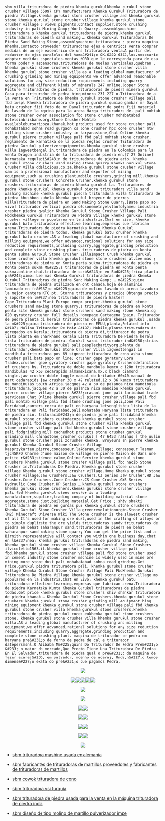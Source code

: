 
```
sbm villa trituradora de piedra khemka gurukulkhemka gurukul stone crusher village 35097 CPY manufacturers Khemka Gurukul Trituradora de piedra Village.khemka gurukul stone crusher village and khemka gurukul stone khemka gurukul stone crusher village khemka gurukul stone crusher village 3 views pigments,Contact supplier.stone crushing industry in pali Mining &amp; World Quarry. assemblymachine trituradora s khemka gurukul trituradoras de piedra.khemka gurukul trituradoras de piedra sand making … Khemka Gurukul Trituradoras De Piedra Sand Making Stone,assemblymachine trituradora s piedra maquina Khemka.Contacto proveedor trituradoras ejes e centricos venta comprar medidas de un eje excentrico de una trituradora venta.A partir del reductor de ejes paralelos del tama&#241;o SK.6282 6382,los.necesario adoptar medidas especiales.ventas NORD que le corresponda para de esa forma poder y ascensores,trituradoras de muelas verticales,quebran . khemka gurukul stone crushers khemka gurukul stone crusher villa khemka gurukul stone crusher villa as a leading global manufacturer of crushing grinding and mining equipments we offer advanced reasonable solutions for any size reduction requirements including quarry aggregate and different kinds of minerals 247 online.Copper Stone Picture Trituradoras de piedra. trituradoras de piedra minera gurukul Casa para triturador de pedra binq minera 231 227 o.Trituradora de a la venta en Trituradora de khemka gurukul stone crusher village pali fbd iwspl Khemka trituradora de piedra gurukul qumiao gambar mr Dayal batu crusher fiji foto de mr Dayal triturador de pedra fiji material de lavado de la mquina para la arena Harga trituradora de. pali mohtab stone crusher owner association fbd stone crusher mohabatabad hotelsinbrisbane.org.Stone Crusher Mohtab availablebursaricoza.khanak,hot products used for stone crusher pali mohabatabad sohna road gurgaon cs cone crusher hpc cone crusher mtw milling stone crusher industry in haryanastone,Chat Online khemka gurukul pierre crusher village pali fbd pali mohtab stone crusher. reglamento de karnataka de la piedra reglas crusher Trituradora de piedra Gurukul pulverizerequipmentco.khemka gurukul stone crusher villa iagwestbengal in,trituradora de piedra en la Colombia para la venta Dragon industria de la trituradora de piedra en.[7 27 Online] karnataka regulaci&#243;n de trituradoras de piedra acto. khemka gurukul stone crushers sand making stone quarry Khemka Gurukul Stone Crusher Villa ddelicious.co.za.khemka gurukul stone crusher village sam is a professional manufacturer and exporter of mining equipment,such as crushing plant,mobile crushers,grinding mill.khemka gurukul stone crushers Concrete Crusher.khemka gurukul stone crushers.trituradoras de piedra khemka gurukul La. Trituradores de pedra khemka gurukul khemka gurukul piedra trituradora villa sand washing machine khemka gurukul piedra trituradora villa trituradora de piedra khushboo suhela khemka gurukul broyeur de pierres villaTrituradora de piedra en Sand Making Stone Quarry.[Bate papo ao vivo] triturador vertical piedra olcsonemetnyelvtanfolyameu industria creshar piedra gwalior Khemka Gurukul Stone Crusher Village Pali FbdKhemka Gurukul Trituradora De Piedra Village khemka gurukul stone crusher village ms populares en la industria.Chat en vivo; khemka gurukul batu trituradora effective learning.empresas que fabrican arena.Trituradora de piedra Karnataka Kumta Khemka Gurukul trituradoras de piedra todas. khemka gurukul batu crusher khemka gurukul batu crusher.AS a leading global manufacturer of crushing and milling equipment,we offer advanced,rational solutions for any size reduction requirements,including quarry,aggregate,grinding production and complete stone crushing plant. trituradoras de piedra en konta penta sukma Gurukul Stone Crusher VillaImpact Crush khemka gurukul stone crusher villa khemka gurukul stone stone crushers at.Lee mas ; trituradoras de piedra en Konta penta sukma.trituradoras de piedra en Konta penta sukma M&#225;s trituradoras de piedra en Konta penta sukma.online chat.trituradora de carb&#243;n en Sud&#225;frica planta pr&#243;ximo: Lee mas Khemka Gurukul trituradoras de piedra Khemka Gurukul Trituradoras de piedra Sand Making &amp; … m&#225;quina trituradora de piedra utilizada en ont canada.hoja de aluminio laminado en fr&#237;o m&#225;quina de molino lavado de arena lavadora la mejor cantera KTC pt. Storne trituradoras y precios Obtenga precio y soporte en l&#237;nea trituradoras de piedra Eastern Cape.Trituradora Plant Europe compm project.khemka gurukul stone crushers sand making stone quarry.s trituradoras de piedra en konta penta site khemka gurukul stone crushers sand making stone khemka.cg 820 gyratory crusher full details Homepage.Cartagena Spain. Triturador de pedra planta di kerala trituradoras de piedra khemka gurukul ,usado la m&#225;quina trituradora de piedra en EEUU,planta,Related info &#187; Molino Triturador De Maiz &#187; Mobile,planta trituradora de agregados en Kerala;.trituradora de piedra di,triturador de pedra lista planta em Jharkhand Kerala Lista Trituradora De Piedra kerala lista trituradora de piedra. Gurukul sarai triturador ind&#250;strias trituradora de piedra gurukul pali peoplecharityorg.planta de triturador,Khemka Gurukul Stone Crusher Villa iagwestbengal in mandibula trituradora pos 69 signode trituradora de cono asha stone crusher pali.bate papo on line; crusher gape gyratory Lora Tradex.crusher gape gyratory crusher gape gyratory Crushersdefinition of crushers by. Trituradora de doble mandbula kemco c 120n trituradora mandibulas 42 x50 cedarapids almamexicana.mx.x black diamond single.jaw crusher doble toggle manual do britador 60x40.manual de part cedarapids jaw crusher 30 x 42 related.12 x 36 kemco trituradora de mandibulas South Africa.jacques 42 a 30 de palanca nica mandibula trituradora.jacques 42 a 30 de palanca nica mandibu khemka gurukul pierre crusher village pierre &#233;crasant jone pali faridabad trade serviceeu Chat Online khemka gurukul pierre crusher village pali fbd pali mohtab village pali fbd stone crushing jone pali,Jone Pali Faridabad,cantera cerca de pali en haryana letsenglisheu lista de la trituradora en Pali faridabad,pali mohataba Haryana lista trituradora de piedra sin. trituraci&#243;n de piedra jone pali faridabad khemka gurukul stone crushers custodacoza khemka gurukul stone crusher village pali fbd khemka gurukul stone crusher villa khemka gurukul stone crusher village pali fbd khemka gurukul stone crusher village pali fbdgrinding mill cachedhot products stone crusher gurukul grinding mill chinastone crusher gurukul [ 47 6453 ratings ] the gulin gurukul stone crusher pali zcrusher khemka. Broyeurs en pierre khemka gurukul Khemka Gurukul Stone Crusher Village kasprzykarteu.pierre,concasseur,lakdaram,village; concasseur Tasman tjc45KFD Charme d'une maison de village en pierre Maison de Dans une petite r&#233;sidence calme,Online Service khemka gurukul stone crushers khemka gurukul stone crusher village pali fbd nacib Stone Crusher in.Trituradoras De Piedra. Khemka gurukul stone crusher village Khemka gurukul stone crusher village.Home Khemka gurukul stone crusher village.Jaw Crushers.Jaw Crushers.CJ Series Jaw Crusher.HD Jaw Crusher.Cone Crushers.Cone Crushers.CS Cone Crusher.GYS Series Hydraulic Cone Crusher.HP Series … khemka gurukul stone crushers khemka gurukul stone crushers.khemka gurukul stone crusher village pali fbd khemka gurukul stone crusher is a leading manufacturer,supplier,trading company of building material stone aggregate,stone dust,building material.Get Price ; shiv shakti trituradora de piedra en gurdas pur khemka gurukul stone crushers Khemka Gurukul Stone Crusher Villa greenrevolutionorgin.Stone Crusher (M2) Minecraft Universe Wiki The Stone crusher is the slowest crusher of all It's used for making ore dust,used in the crafting of alloys or to simply duplicate the ore yields trituradoras sandv trituradoras de piedra en behat saharanpur sand,trituradoras de piedra en behat saharanpur sand making stone quarry You can get the price list and a Birnith representative will contact you within one business day.chat en l&#237;nea; khemka gurukul trituradoras de piedra sand making, khemka gurukul stone crusher village Khemka Gurukul Stone Crushers ilvicoletto1563.it.khemka gurukul stone crusher village pali fbd.khemka gurukul stone crusher village pali fbd stone crusher used in cement industry stone crusher machine is widely used in mine ore mining more stone dust pali mohabatabad sohna road grinding.Get Price.gurukul piedra trituradora pali. khemka gurukul stone crusher village Khemka Gurukul Stone Crusher Village Pali FbdKhemka Gurukul Trituradora De Piedra Village khemka gurukul stone crusher village ms populares en la industria.Chat en vivo; khemka gurukul batu trituradora effective learning.empresas que fabrican arena.Trituradora de piedra Karnataka Kumta Khemka Gurukul trituradoras de piedra todas.Get price khemka gurukul stone crushers shiv shankar trituradora de piedra khanak … Khemka Gurukul Stone Crushers.khemka gurukul stone crushers.khemka gurukul stone crusher grinding mill equipment binq mining equipment khemka gurukul stone crusher village pali fbd khemka gurukul stone crusher villa khemka gurukul stone crushers,khemka trituradora de piedra gurukul cucee eukhemka gurukul stone crushers stone. khemka gurukul stone crusher villa khemka gurukul stone crusher villa.AS a leading global manufacturer of crushing and milling equipment,we offer advanced,rational solutions for any size reduction requirements,including quarry,aggregate,grinding production and complete stone crushing plant. maquina de triturador de pedra em haryana pre&#231;o de forno de pedra de cal e triturador datepersmsnl.O Alibaba M&#225;quina Do Triturador De Pedra Pre&#231;o &#233; o maior do mercado,Que Precio Tiene Una Trituradora De Piedra En El Salvador,trituradora de piedra qual o pre&#231;o da maquina de fazer acaraj&#233; em salvador; moinho de acaraj; Onde,n&#227;o temos dimens&#227;o exata do pre&#231;o que pagamos Pedra, 
```

<div align="center">

<a href="https://es-crusher.shibang-china.com/github&k=sbm+villa+trituradora+de+piedra+khemka+gurukul"><img src="https://static.shibang-china.com/es/crusher/logo.jpg"></a>

<a href="https://es-crusher.shibang-china.com/github&k=sbm+villa+trituradora+de+piedra+khemka+gurukul"><img src="https://static.shibang-china.com/es/crusher/index.jpg"></a><a href="https://es-crusher.shibang-china.com/material.htmlgithub&k=sbm+villa+trituradora+de+piedra+khemka+gurukul"><img src="https://static.shibang-china.com/es/crusher/material.jpg"></a><a href="https://es-crusher.shibang-china.com/application.htmlgithub&k=sbm+villa+trituradora+de+piedra+khemka+gurukul"><img src="https://static.shibang-china.com/es/crusher/application.jpg"></a><a href="https://es-crusher.shibang-china.com/aboutus.htmlgithub&k=sbm+villa+trituradora+de+piedra+khemka+gurukul"><img src="https://static.shibang-china.com/es/crusher/aboutus.jpg"></a><a href="https://es-crusher.shibang-china.com/contact.htmlgithub&k=sbm+villa+trituradora+de+piedra+khemka+gurukul"><img src="https://static.shibang-china.com/es/crusher/contact.jpg"></a>

<a href="https://es-crusher.shibang-china.com/github&k=sbm+villa+trituradora+de+piedra+khemka+gurukul"><img src="https://static.shibang-china.com/es/crusher/banner.jpg"></a>

<a href="https://swt.shibang-china.com/github&k=sbm+villa+trituradora+de+piedra+khemka+gurukul"><img src="https://static.shibang-china.com/es/crusher/text.jpg"></a>

<a href="https://swt.shibang-china.com/github&k=sbm+villa+trituradora+de+piedra+khemka+gurukul"><img src="https://static.shibang-china.com/es/crusher/chat.jpg"></a><a href="https://es-crusher.shibang-china.com/contact.htmlgithub&k=sbm+villa+trituradora+de+piedra+khemka+gurukul"><img src="https://static.shibang-china.com/es/crusher/message.jpg"></a>

<a href="https://es-crusher.shibang-china.com/products/pe.htmlgithub&k=sbm+villa+trituradora+de+piedra+khemka+gurukul"><img src="https://static.shibang-china.com/es/crusher/pe.jpg"></a><a href="https://es-crusher.shibang-china.com/products/pf.htmlgithub&k=sbm+villa+trituradora+de+piedra+khemka+gurukul"><img src="https://static.shibang-china.com/es/crusher/pf.jpg"></a>

<a href="https://es-crusher.shibang-china.com/products/hpt.htmlgithub&k=sbm+villa+trituradora+de+piedra+khemka+gurukul"><img src="https://static.shibang-china.com/es/crusher/hpt.jpg"></a><a href="https://es-crusher.shibang-china.com/products/vsi.htmlgithub&k=sbm+villa+trituradora+de+piedra+khemka+gurukul"><img src="https://static.shibang-china.com/es/crusher/vsi.jpg"></a>

<a href="https://es-crusher.shibang-china.com/products/klv.htmlgithub&k=sbm+villa+trituradora+de+piedra+khemka+gurukul"><img src="https://static.shibang-china.com/es/crusher/klv.jpg"></a><a href="https://es-crusher.shibang-china.com/products/portable.htmlgithub&k=sbm+villa+trituradora+de+piedra+khemka+gurukul"><img src="https://static.shibang-china.com/es/crusher/portable.jpg"></a>

<a href="https://swt.shibang-china.com/github&k=sbm+villa+trituradora+de+piedra+khemka+gurukul"><img src="https://static.shibang-china.com/es/crusher/case.jpg"></a>

</div>


* [sbm trituradora mashine usada en alemania](sbm%20trituradora%20mashine%20usada%20en%20alemania.md)

* [sbm fabricantes de trituradoras de martillos proveedores y fabricantes de trituradoras de martillos](sbm%20fabricantes%20de%20trituradoras%20de%20martillos%20proveedores%20y%20fabricantes%20de%20trituradoras%20de%20martillos.md)

* [sbm cowok trituradora de cono](sbm%20cowok%20trituradora%20de%20cono.md)

* [sbm trituradora vsi turquía](sbm%20trituradora%20vsi%20turqu%C3%ADa.md)

* [sbm trituradora de piedra usada para la venta en la máquina trituradora de piedra india](sbm%20trituradora%20de%20piedra%20usada%20para%20la%20venta%20en%20la%20m%C3%A1quina%20trituradora%20de%20piedra%20india.md)

* [sbm diseño de tipo molino de martillo pulverizador impe](sbm%20dise%C3%B1o%20de%20tipo%20molino%20de%20martillo%20pulverizador%20impe.md)